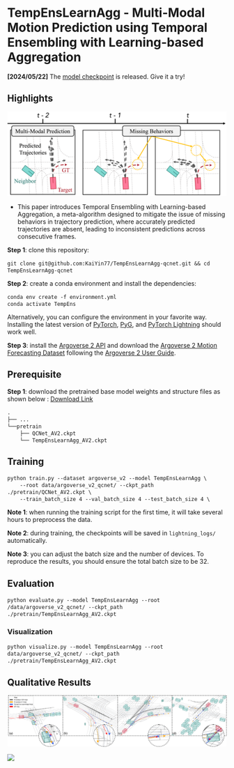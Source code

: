 # TempEnsLearnAgg - Multi-Modal Motion Prediction using Temporal Ensembling with Learning-based Aggregation

**[2024/05/22]** The [model checkpoint]((https://drive.google.com/drive/folders/17ksxYqP1HRV_mIUrKLb-wSljavdUmiz_?usp=drive_link)) is released. Give it a try!  

## Highlights
![](assets/issue-illustration.png)
* This paper introduces Temporal Ensembling with Learning-based Aggregation, a meta-algorithm designed to mitigate the issue of missing behaviors in trajectory prediction, where accurately predicted trajectories are absent, leading to inconsistent predictions across consecutive frames.

**Step 1**: clone this repository:

```
git clone git@github.com:KaiYin77/TempEnsLearnAgg-qcnet.git && cd TempEnsLearnAgg-qcnet
```

**Step 2**: create a conda environment and install the dependencies:
```
conda env create -f environment.yml
conda activate TempEns
```
Alternatively, you can configure the environment in your favorite way. Installing the latest version of [PyTorch](https://pytorch.org/), [PyG](https://pyg.org/), and [PyTorch Lightning](https://lightning.ai/pytorch-lightning/) should work well.

**Step 3**: install the [Argoverse 2 API](https://github.com/argoverse/av2-api) and download the [Argoverse 2 Motion Forecasting Dataset](https://www.argoverse.org/av2.html) following the [Argoverse 2 User Guide](https://argoverse.github.io/user-guide/getting_started.html).

## Prerequisite
**Step 1**: download the pretrained base model weights and structure files as shown below : [Download Link]((https://drive.google.com/drive/folders/17ksxYqP1HRV_mIUrKLb-wSljavdUmiz_?usp=drive_link))

```
.
├── ...
└──pretrain
    ├── QCNet_AV2.ckpt
    └── TempEnsLearnAgg_AV2.ckpt
```
## Training

```
python train.py --dataset argoverse_v2 --model TempEnsLearnAgg \
    --root data/argoverse_v2_qcnet/ --ckpt_path ./pretrain/QCNet_AV2.ckpt \
    --train_batch_size 4 --val_batch_size 4 --test_batch_size 4 \
```
**Note 1**: when running the training script for the first time, it will take several hours to preprocess the data.

**Note 2**: during training, the checkpoints will be saved in `lightning_logs/` automatically. 

**Note 3**: you can adjust the batch size and the number of devices. To reproduce the results, you should ensure the total batch size to be 32. 

## Evaluation

```
python evaluate.py --model TempEnsLearnAgg --root /data/argoverse_v2_qcnet/ --ckpt_path ./pretrain/TempEnsLearnAgg_AV2.ckpt
```

### Visualization

```
python visualize.py --model TempEnsLearnAgg --root data/argoverse_v2_qcnet/ --ckpt_path ./pretrain/TempEnsLearnAgg_AV2.ckpt
```

## Qualitative Results

![Qualitative Results](assets/cases.png)

![](assets/qcnet_viz.png)